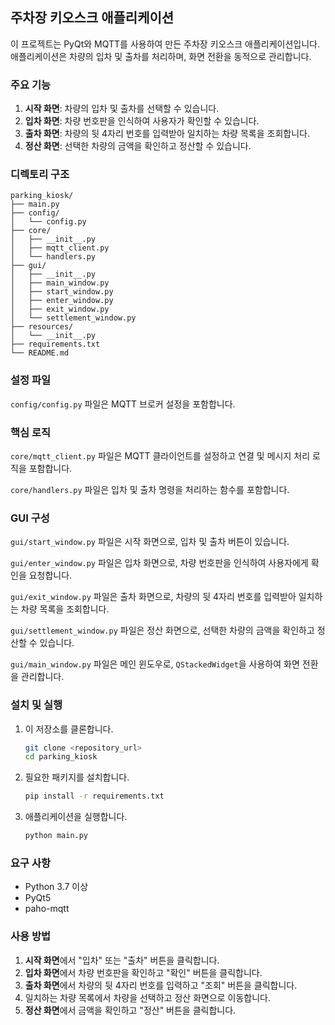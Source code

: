 ## 주차장 키오스크 애플리케이션

이 프로젝트는 PyQt와 MQTT를 사용하여 만든 주차장 키오스크 애플리케이션입니다. 애플리케이션은 차량의 입차 및 출차를 처리하며, 화면 전환을 동적으로 관리합니다.

### 주요 기능

1. **시작 화면**: 차량의 입차 및 출차를 선택할 수 있습니다.
2. **입차 화면**: 차량 번호판을 인식하여 사용자가 확인할 수 있습니다.
3. **출차 화면**: 차량의 뒷 4자리 번호를 입력받아 일치하는 차량 목록을 조회합니다.
4. **정산 화면**: 선택한 차량의 금액을 확인하고 정산할 수 있습니다.

### 디렉토리 구조

```
parking_kiosk/
├── main.py
├── config/
│   └── config.py
├── core/
│   ├── __init__.py
│   ├── mqtt_client.py
│   └── handlers.py
├── gui/
│   ├── __init__.py
│   ├── main_window.py
│   ├── start_window.py
│   ├── enter_window.py
│   ├── exit_window.py
│   └── settlement_window.py
├── resources/
│   └── __init__.py
├── requirements.txt
└── README.md
```

### 설정 파일

`config/config.py` 파일은 MQTT 브로커 설정을 포함합니다.

### 핵심 로직

`core/mqtt_client.py` 파일은 MQTT 클라이언트를 설정하고 연결 및 메시지 처리 로직을 포함합니다.

`core/handlers.py` 파일은 입차 및 출차 명령을 처리하는 함수를 포함합니다.

### GUI 구성

`gui/start_window.py` 파일은 시작 화면으로, 입차 및 출차 버튼이 있습니다.

`gui/enter_window.py` 파일은 입차 화면으로, 차량 번호판을 인식하여 사용자에게 확인을 요청합니다.

`gui/exit_window.py` 파일은 출차 화면으로, 차량의 뒷 4자리 번호를 입력받아 일치하는 차량 목록을 조회합니다.

`gui/settlement_window.py` 파일은 정산 화면으로, 선택한 차량의 금액을 확인하고 정산할 수 있습니다.

`gui/main_window.py` 파일은 메인 윈도우로, `QStackedWidget`을 사용하여 화면 전환을 관리합니다.

### 설치 및 실행

1. 이 저장소를 클론합니다.

   ```bash
   git clone <repository_url>
   cd parking_kiosk
   ```

2. 필요한 패키지를 설치합니다.

   ```bash
   pip install -r requirements.txt
   ```

3. 애플리케이션을 실행합니다.

   ```bash
   python main.py
   ```

### 요구 사항

- Python 3.7 이상
- PyQt5
- paho-mqtt

### 사용 방법

1. **시작 화면**에서 "입차" 또는 "출차" 버튼을 클릭합니다.
2. **입차 화면**에서 차량 번호판을 확인하고 "확인" 버튼을 클릭합니다.
3. **출차 화면**에서 차량의 뒷 4자리 번호를 입력하고 "조회" 버튼을 클릭합니다.
4. 일치하는 차량 목록에서 차량을 선택하고 정산 화면으로 이동합니다.
5. **정산 화면**에서 금액을 확인하고 "정산" 버튼을 클릭합니다.
